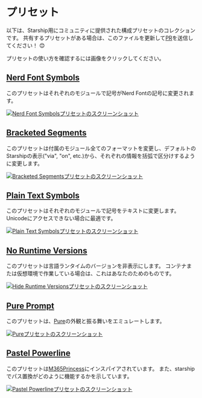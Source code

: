 # プリセット

以下は、Starship用にコミュニティに提供された構成プリセットのコレクションです。 共有するプリセットがある場合は、このファイルを更新して[PR](https://github.com/starship/starship/edit/master/docs/presets/README.md)を送信してください！ 😊

プリセットの使い方を確認するには画像をクリックしてください。

## [Nerd Font Symbols](./nerd-font.md)

このプリセットはそれぞれのモジュールで記号がNerd Fontの記号に変更されます。

[![Nerd Font Symbolsプリセットのスクリーンショット](/presets/img/nerd-font-symbols.png "Nerd Font Symbolsプリセットを表示するにはクリックしてください")](./nerd-font)

## [Bracketed Segments](./bracketed-segments.md)

このプリセットは付属のモジュール全てのフォーマットを変更し、デフォルトのStarshipの表示("via", "on", etc.)から、それぞれの情報を括弧で区分けするように変更します。

[![Bracketed Segmentsプリセットのスクリーンショット](/presets/img/bracketed-segments.png "Bracketed Segmentsプリセットを表示するにはクリックしてください")](./bracketed-segments)

## [Plain Text Symbols](./plain-text.md)

このプリセットはそれぞれのモジュールで記号をテキストに変更します。 Unicodeにアクセスできない場合に最適です。

[![Plain Text Symbolsプリセットのスクリーンショット](/presets/img/plain-text-symbols.png "Plain Text Symbolsプリセットを表示するにはクリックしてください")](./plain-text)

## [No Runtime Versions](./no-runtimes.md)

このプリセットは言語ランタイムのバージョンを非表示にします。 コンテナまたは仮想環境で作業している場合は、これはあなたのためのものです。

[![Hide Runtime Versionsプリセットのスクリーンショット](/presets/img/no-runtime-versions.png "No Runtime Versionsプリセットを表示するにはクリックしてください")](./no-runtimes)

## [Pure Prompt](./pure-preset.md)

このプリセットは、[Pure](https://github.com/sindresorhus/pure)の外観と振る舞いをエミュレートします。

[![Pureプリセットのスクリーンショット](/presets/img/pure-preset.png "Pure Promptプリセットを表示するにはクリックしてください")](./pure-preset)

## [Pastel Powerline](./pastel-powerline.md)

このプリセットは[M365Princess](https://github.com/JanDeDobbeleer/oh-my-posh/blob/main/themes/M365Princess.omp.json)にインスパイアされています。 また、starshipでパス置換がどのように機能するかを示しています。

[![Pastel Powerlineプリセットのスクリーンショット](/presets/img/pastel-powerline.png "Pure Promptプリセットを表示するにはクリックしてください")](./pastel-powerline)
